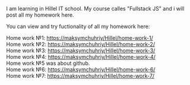 I am learning in Hillel IT school. My course calles "Fullstack JS" and i will post all my homework here. 

You can view and try fuctionality of all my homework here:  

Home work №1: [https://maksymchuhriy/Hillel/home-work-1/](https://maksymchuhriy.github.io/Hillel/home-work-1/)  
Home work №2: [https://maksymchuhriy/Hillel/home-work-2/](https://maksymchuhriy.github.io/Hillel/home-work-2/)  
Home work №3: [https://maksymchuhriy/Hillel/home-work-3/](https://maksymchuhriy.github.io/Hillel/home-work-3/)  
Home work №4: [https://maksymchuhriy/Hillel/home-work-4/](https://maksymchuhriy.github.io/Hillel/home-work-4/)  
Home work №5 was about github.  
Home work №6: [https://maksymchuhriy/Hillel/home-work-6/](https://maksymchuhriy.github.io/Hillel/home-work-6/)  
Home work №7: [https://maksymchuhriy/Hillel/home-work-7/](https://maksymchuhriy.github.io/Hillel/home-work-7/)  
